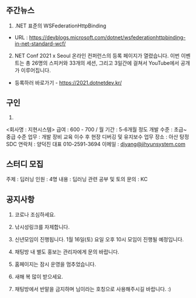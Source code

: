 ## 주간뉴스
1) .NET 표준의 WSFederationHttpBinding
- URL : https://devblogs.microsoft.com/dotnet/wsfederationhttpbinding-in-net-standard-wcf/

2) NET Conf 2021 x Seoul 온라인 컨퍼런스의 등록 페이지가 열렸습니다. 
이번 이벤트는 총 26명의 스피커와 33개의 세션, 그리고 3일간에 걸쳐서 YouTube에서 공개가 이루어집니다.
- 등록하러 바로가기 - https://2021.dotnetdev.kr/

## 구인 
1.
<회사명 : 지현시스템>
급여 : 600 - 700 / 월
기간 : 5-6개월 정도
개발 수준 : 초급~중급 수준
업무 : 개발 장비 교육 이수 후 현장 디버깅 및 유지보수
업무 장소 : 아산 탕정 SDC
연락처 : 양덕진 대표 010-2591-3694
이메일 : djyang@jihyunsystem.com

## 스터디 모집
주제 : 딥러닝
인원 : 4명
내용 : 딥러닝 관련 공부 및 토의
문의 : KC

## 공지사항

1) 코로나 조심하세요.

2) 낚시성링크를 자제합니다.

3) 신년모임이 진행됩니다. 1월 16일(토) 요일 오후 10시 모임이 진행될 예정입니다.   

4) 채팅방 내 별도 홍보는 관리자에게 문의 바랍니다.

5) 홈페이지는 잠시 운영을 멈추었습니다.

6) 새해 복 많이 받으세요.

7) 채팅방에서 반말을 금지하며 님이라는 호칭으로 사용해주시길 바랍니다. :)
